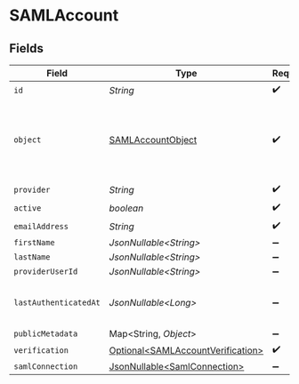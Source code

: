 # SAMLAccount


## Fields

| Field                                                                                    | Type                                                                                     | Required                                                                                 | Description                                                                              |
| ---------------------------------------------------------------------------------------- | ---------------------------------------------------------------------------------------- | ---------------------------------------------------------------------------------------- | ---------------------------------------------------------------------------------------- |
| `id`                                                                                     | *String*                                                                                 | :heavy_check_mark:                                                                       | N/A                                                                                      |
| `object`                                                                                 | [SAMLAccountObject](../../models/components/SAMLAccountObject.md)                        | :heavy_check_mark:                                                                       | String representing the object's type. Objects of the same type share the same value.<br/> |
| `provider`                                                                               | *String*                                                                                 | :heavy_check_mark:                                                                       | N/A                                                                                      |
| `active`                                                                                 | *boolean*                                                                                | :heavy_check_mark:                                                                       | N/A                                                                                      |
| `emailAddress`                                                                           | *String*                                                                                 | :heavy_check_mark:                                                                       | N/A                                                                                      |
| `firstName`                                                                              | *JsonNullable\<String>*                                                                  | :heavy_minus_sign:                                                                       | N/A                                                                                      |
| `lastName`                                                                               | *JsonNullable\<String>*                                                                  | :heavy_minus_sign:                                                                       | N/A                                                                                      |
| `providerUserId`                                                                         | *JsonNullable\<String>*                                                                  | :heavy_minus_sign:                                                                       | N/A                                                                                      |
| `lastAuthenticatedAt`                                                                    | *JsonNullable\<Long>*                                                                    | :heavy_minus_sign:                                                                       | Unix timestamp of last authentication.<br/>                                              |
| `publicMetadata`                                                                         | Map\<String, *Object*>                                                                   | :heavy_minus_sign:                                                                       | N/A                                                                                      |
| `verification`                                                                           | [Optional\<SAMLAccountVerification>](../../models/components/SAMLAccountVerification.md) | :heavy_check_mark:                                                                       | N/A                                                                                      |
| `samlConnection`                                                                         | [JsonNullable\<SamlConnection>](../../models/components/SamlConnection.md)               | :heavy_minus_sign:                                                                       | N/A                                                                                      |